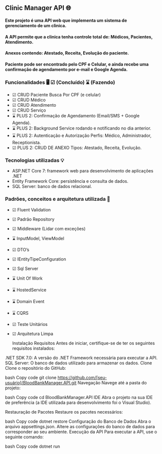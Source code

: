## Clinic Manager API 🌐

#### Este projeto é uma API web que implementa um sistema de gerenciamento de um clinica.
#### A API permite que a clinica tenha controle total de: Médicos, Pacientes, Atendimento.
#### Anexos contendo: Atestado, Receita, Evolução do paciente.
#### Paciente pode ser encontrado pelo CPF e Celular, e ainda recebe uma confirmação de agendamento por e-mail e Google Agenda.


### Funcionalidades 🖥️  ☑ (Concluído) ⌛ (Fazendo)


- ☑ CRUD Paciente Busca Por CPF (e celular)
- ☑ CRUD Médico
- ☑ CRUD Atendimento
- ☑ CRUD Serviço
- ⌛ PLUS 2: Confirmação de Agendamento (Email/SMS + Google Agenda).
- ⌛ PLUS 2: Background Service rodando e notificando no dia anterior.
- ⌛ PLUS 2: Autenticação e Autorização Perfis: Médico, Administrador, Receptionista.
- ☑ PLUS 2: CRUD DE ANEXO Tipos: Atestado, Receita, Evolução.
  

### Tecnologias utilizadas 💡


- ASP.NET Core 7: framework web para desenvolvimento de aplicações .NET
- Entity Framework Core: persistência e consulta de dados.
- SQL Server: banco de dados relacional.
  

### Padrões, conceitos e arquitetura utilizada 📂


- ☑ Fluent Validation
- ☑ Padrão Repository
- ☑ Middleware (Lidar com exceções)
- ⌛ InputModel, ViewModel
- ☑ DTO’s 
- ☑ IEntityTipeConfiguration 
- ☑ Sql Server 
- ⌛ Unit Of Work
- ⌛ HostedService
- ⌛ Domain Event
- ⌛ CQRS
- ☑ Teste Unitários
- ☑ Arquitetura Limpa

  Instalação
Requisitos
Antes de iniciar, certifique-se de ter os seguintes requisitos instalados:

.NET SDK 7.0: A versão do .NET Framework necessária para executar a API.
SQL Server: O banco de dados utilizado para armazenar os dados.
Clone
Clone o repositório do GitHub:

bash
Copy code
git clone https://github.com/[seu-usuário]/BloodBankManager.API.git
Navegação
Navege até a pasta do projeto:

bash
Copy code
cd BloodBankManager.API
IDE
Abra o projeto na sua IDE de preferência (a IDE utilizada para desenvolvimento foi o Visual Studio).

Restauração de Pacotes
Restaure os pacotes necessários:

bash
Copy code
dotnet restore
Configuração do Banco de Dados
Abra o arquivo appsettings.json.
Altere as configurações do banco de dados para corresponder ao seu ambiente.
Execução da API
Para executar a API, use o seguinte comando:

bash
Copy code
dotnet run
